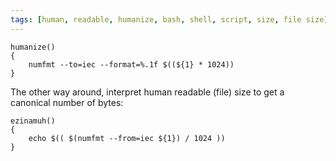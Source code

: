 ```yaml
---
tags: [human, readable, humanize, bash, shell, script, size, file size]
---
```


    humanize()
    {
	    numfmt --to=iec --format=%.1f $((${1} * 1024)) 
    }
    
The other way around, interpret human readable (file) size to get a canonical number of bytes:

    ezinamuh()
    {
        echo $(( $(numfmt --from=iec ${1}) / 1024 ))
    }
